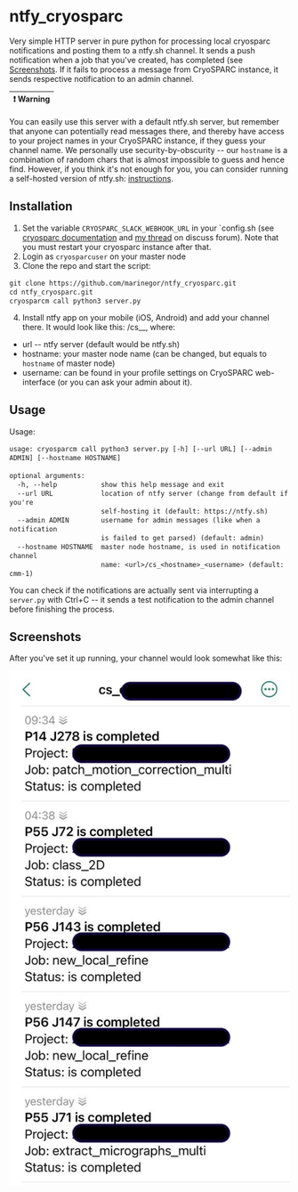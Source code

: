# ntfy_cryosparc

Very simple HTTP server in pure python for processing local cryosparc notifications and posting them to a ntfy.sh channel.
It sends a push notification when a job that you've created, has completed (see [Screenshots](/Screenshots). 
If it fails to process a message from CryoSPARC instance, it sends respective notification to an admin channel.

| :exclamation:  Warning   |
|--------------------------|

You can easily use this server with a default ntfy.sh server, but remember that anyone can potentially read messages there, and thereby have access to your project names in your CryoSPARC instance, if they guess your channel name. 
We personally use security-by-obscurity -- our `hostname` is a combination of random chars that is almost impossible to guess and hence find. 
However, if you think it's not enough for you, you can consider running a self-hosted version of ntfy.sh: [instructions](https://docs.ntfy.sh/install/).

## Installation

1. Set the variable `CRYOSPARC_SLACK_WEBHOOK_URL` in your `config.sh (see [cryosparc documentation](https://guide.cryosparc.com/setup-configuration-and-management/management-and-monitoring/environment-variables#cryosparc_master-config.sh) and [my thread](https://discuss.cryosparc.com/t/push-notifications-for-long-jobs/9827/2) on discuss forum). Note that you must restart your cryosparc instance after that.
2. Login as `cryosparcuser` on your master node
3. Clone the repo and start the script:

```
git clone https://github.com/marinegor/ntfy_cryosparc.git
cd ntfy_cryosparc.git
cryosparcm call python3 server.py
```
4. Install ntfy app on your mobile (iOS, Android) and add your channel there. It would look like this: <url>/cs_<hostname>_<username>, where:

 - url -- ntfy server (default would be ntfy.sh)
 - hostname: your master node name (can be changed, but equals to `hostname` of master node)
 - username: can be found in your profile settings on CryoSPARC web-interface (or you can ask your admin about it).


## Usage

Usage:

```
usage: cryosparcm call python3 server.py [-h] [--url URL] [--admin ADMIN] [--hostname HOSTNAME]

optional arguments:
  -h, --help           show this help message and exit
  --url URL            location of ntfy server (change from default if you're
                       self-hosting it (default: https://ntfy.sh)
  --admin ADMIN        username for admin messages (like when a notification
                       is failed to get parsed) (default: admin)
  --hostname HOSTNAME  master node hostname, is used in notification channel
                       name: <url>/cs_<hostname>_<username> (default: cmm-1)
```

You can check if the notifications are actually sent via interrupting a `server.py` with Ctrl+C -- it sends a test notification to the admin channel before finishing the process.

## Screenshots
After you've set it up running, your channel would look somewhat like this:

![example](./ntfy_cryosparc_screenshot.png)
